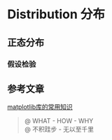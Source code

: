 # Distribution 分布

## 正态分布
### 假设检验

## 参考文章
[matplotlib库的常用知识](https://www.cnblogs.com/yinheyi/p/6056314.html)

> @ WHAT - HOW - WHY  
> @ 不积跬步 - 无以至千里



